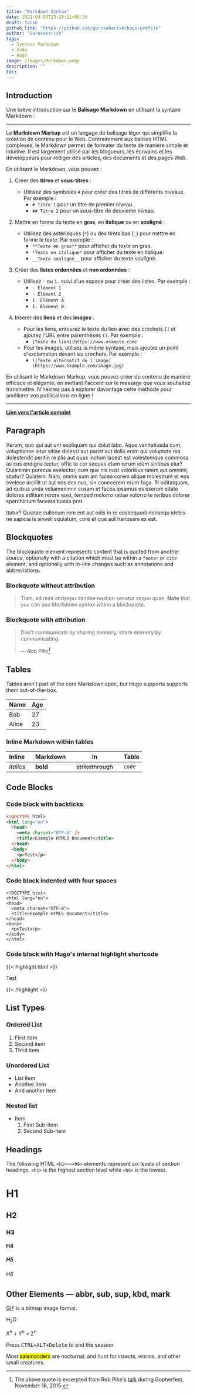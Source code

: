 ```yaml
---
title: "Markdown Syntax"
date: 2021-04-03T23:29:21+05:30
draft: false
github_link: "https://github.com/gurusabarish/hugo-profile"
author: "Gurusabarish"
tags:
  - Syntaxe Markdown
  - Code
  - Hugo
image: /images/Markdown.webp
description: ""
toc:
---
```


## Introduction
Une brève introduction sur le **Balisage Markdown** en utilisant la syntaxe Markdown :

---

Le **Markdown Markup** est un langage de balisage léger qui simplifie la création de contenu pour le Web. Contrairement aux balises HTML complexes, le Markdown permet de formater du texte de manière simple et intuitive. Il est largement utilisé par les blogueurs, les écrivains et les développeurs pour rédiger des articles, des documents et des pages Web.

En utilisant le Markdown, vous pouvez :

1. Créer des **titres** et **sous-titres** :
   - Utilisez des symboles `#` pour créer des titres de différents niveaux. Par exemple :
     - `# Titre 1` pour un titre de premier niveau.
     - `## Titre 2` pour un sous-titre de deuxième niveau.

2. Mettre en forme du texte en **gras**, en **italique** ou en **souligné** :
   - Utilisez des astérisques (`*`) ou des tirets bas (`_`) pour mettre en forme le texte. Par exemple :
     - `**Texte en gras**` pour afficher du texte en gras.
     - `*Texte en italique*` pour afficher du texte en italique.
     - `__Texte souligné__` pour afficher du texte souligné.

3. Créer des **listes ordonnées** et **non ordonnées** :
   - Utilisez `-` ou `1.` suivi d'un espace pour créer des listes. Par exemple :
     - `- Élément 1`
     - `- Élément 2`
     - `1. Élément A`
     - `1. Élément B`

4. Insérer des **liens** et des **images** :
   - Pour les liens, entourez le texte du lien avec des crochets `[]` et ajoutez l'URL entre parenthèses `()`. Par exemple :
     - `[Texte du lien](https://www.example.com)`
   - Pour les images, utilisez la même syntaxe, mais ajoutez un point d'exclamation devant les crochets. Par exemple :
     - `![Texte alternatif de l'image](https://www.example.com/image.jpg)`

En utilisant le Markdown Markup, vous pouvez créer du contenu de manière efficace et élégante, en mettant l'accent sur le message que vous souhaitez transmettre. N'hésitez pas à explorer davantage cette méthode pour améliorer vos publications en ligne !

---

[**Lien vers l'article complet**](https://fastercapital.com/fr/contenu/Markdown-Markup---simplifier-la-creation-de-contenu-avec-le-balisage-Markdown.html)


## Paragraph

Xerum, quo qui aut unt expliquam qui dolut labo. Aque venitatiusda cum, voluptionse latur sitiae dolessi aut parist aut dollo enim qui voluptate ma dolestendit peritin re plis aut quas inctum laceat est volestemque commosa as cus endigna tectur, offic to cor sequas etum rerum idem sintibus eiur? Quianimin porecus evelectur, cum que nis nust voloribus ratem aut omnimi, sitatur? Quiatem. Nam, omnis sum am facea corem alique molestrunt et eos evelece arcillit ut aut eos eos nus, sin conecerem erum fuga. Ri oditatquam, ad quibus unda veliamenimin cusam et facea ipsamus es exerum sitate dolores editium rerore eost, temped molorro ratiae volorro te reribus dolorer sperchicium faceata tiustia prat.

Itatur? Quiatae cullecum rem ent aut odis in re eossequodi nonsequ idebis ne sapicia is sinveli squiatum, core et que aut hariosam ex eat.

## Blockquotes

The blockquote element represents content that is quoted from another source, optionally with a citation which must be within a `footer` or `cite` element, and optionally with in-line changes such as annotations and abbreviations.

### Blockquote without attribution

> Tiam, ad mint andaepu dandae nostion secatur sequo quae.
> **Note** that you can use _Markdown syntax_ within a blockquote.

### Blockquote with attribution

> Don't communicate by sharing memory, share memory by communicating.</p>
> — <cite>Rob Pike[^1]</cite>

[^1]: The above quote is excerpted from Rob Pike's [talk](https://www.youtube.com/watch?v=PAAkCSZUG1c) during Gopherfest, November 18, 2015.

## Tables

Tables aren't part of the core Markdown spec, but Hugo supports supports them out-of-the-box.

| Name  | Age |
| ----- | --- |
| Bob   | 27  |
| Alice | 23  |

### Inline Markdown within tables

| Inline&nbsp;&nbsp;&nbsp; | Markdown&nbsp;&nbsp;&nbsp; | In&nbsp;&nbsp;&nbsp;                | Table  |
| ------------------------ | -------------------------- | ----------------------------------- | ------ |
| _italics_                | **bold**                   | ~~strikethrough~~&nbsp;&nbsp;&nbsp; | `code` |

## Code Blocks

### Code block with backticks

```html
<!DOCTYPE html>
<html lang="en">
  <head>
    <meta charset="UTF-8" />
    <title>Example HTML5 Document</title>
  </head>
  <body>
    <p>Test</p>
  </body>
</html>
```

### Code block indented with four spaces

    <!DOCTYPE html>
    <html lang="en">
    <head>
      <meta charset="UTF-8">
      <title>Example HTML5 Document</title>
    </head>
    <body>
      <p>Test</p>
    </body>
    </html>

### Code block with Hugo's internal highlight shortcode

{{< highlight html >}}

<!DOCTYPE html>
<html lang="en">
<head>
  <meta charset="UTF-8">
  <title>Example HTML5 Document</title>
</head>
<body>
  <p>Test</p>
</body>
</html>
{{< /highlight >}}

## List Types

### Ordered List

1. First item
2. Second item
3. Third item

### Unordered List

- List item
- Another item
- And another item

### Nested list

- Item
  1. First Sub-item
  2. Second Sub-item

## Headings

The following HTML `<h1>`—`<h6>` elements represent six levels of section headings. `<h1>` is the highest section level while `<h6>` is the lowest.

# H1

## H2

### H3

#### H4

##### H5

###### H6

## Other Elements — abbr, sub, sup, kbd, mark

<abbr title="Graphics Interchange Format">GIF</abbr> is a bitmap image format.

H<sub>2</sub>O

X<sup>n</sup> + Y<sup>n</sup> = Z<sup>n</sup>

Press <kbd><kbd>CTRL</kbd>+<kbd>ALT</kbd>+<kbd>Delete</kbd></kbd> to end the session.

Most <mark>salamanders</mark> are nocturnal, and hunt for insects, worms, and other small creatures.
